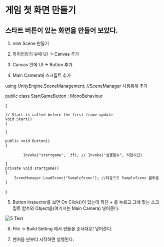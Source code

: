 # 게임 첫 화면 만들기

## 스타트 버튼이 있는 화면을 만들어 보았다.

1. new Scene 만들기

2. 하이러라키 뷰에 UI -> Canvas 추가

3. Canvas 안에 UI -> Button 추가

4. Main Camera에 스크립트 추가


using UnityEngine.SceneManagement; //SceneManager 사용위해 추가

public class StartGameButton : MonoBehaviour

{

    // Start is called before the first frame update
    void Start()
    {
        
    }

    public void Button()
    {
      
            Invoke("startgame", .3f); // Invoke("실행함수", 지연시간)
        
    }
    private void startgame()
    {
        SceneManager.LoadScene("SampleScene"); //다음으로 SampleScene 불러옴
    }
}

5. Button Inspector를 보면 On Click()이 있는데 하단 + 를 누르고 그에 맞는 스크립트 함수와 Object을(여기서는 Main Camera) 넣어준다.

![5 Text](/Pictures/온클릭상세.PNG)


6. File -> Build Setting 에서 씬들을 순서대로! 넣어준다.

7. 맨처음 씬부터 시작하면 실행된다.